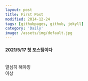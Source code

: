 ```yaml
---
layout: post
title: First Post
modified: 2014-12-24
tags: [githubpages, github, jekyll]
category: 'Daily'
image: /assets/img/default.jpg
---
```


#### 2021/5/17 첫 포스팅이다
<br>
열심히 해야징
<br>
이상
